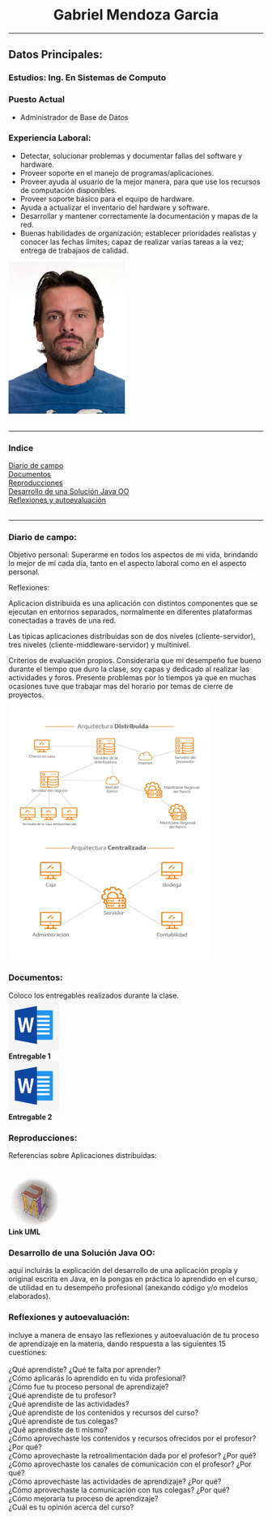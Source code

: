 <HTML>


<h1><center>Gabriel Mendoza Garcia</center></h1>
<hr>
<h2> Datos Principales: </h2>
<h3> Estudios: Ing. En Sistemas de Computo </h3>
<h3> Puesto Actual </h3>
<ul><li>Administrador de Base de Datos</li></ul> 
<h3> Experiencia Laboral: </h3>

<ul> 
<li>Detectar, solucionar problemas y documentar fallas del software y hardware.</li>
<li>Proveer soporte en el manejo de programas/aplicaciones.</li>
<li>Proveer ayuda al usuario de la mejor manera, para que use los recursos de computación disponibles.</li>
<li>Proveer soporte básico para el equipo de hardware.</li>
<li>Ayuda a actualizar el inventario del hardware y software.</li>
<li>Desarrollar y mantener correctamente la documentación y mapas de la red.</li>
<li>Buenas habilidades de organización; establecer prioridades realistas y conocer las fechas límites; capaz de realizar varias tareas a la vez; entrega de trabajaos de calidad.
</li> 
</ul> 

<img src="Foto1.jpg" alt="MiFoto" width="230" height="300">

<br>
<br>
<hr>
<h3> Indice </h3>
<A href="#Diario">Diario de campo</A>
<br><A href="#Documentos">Documentos</A>
<br><A href="#Reproducciones">Reproducciones</A>
<br><A href="#Desarrollo">Desarrollo de una Solución Java OO</A>
<br><A href="#Reflexiones">Reflexiones y autoevaluación</A>
<br>
<br>
<hr>


<A name="Diario"><h3> Diario de campo: </h3> </A>
Objetivo personal:
Superarme en todos los aspectos de mi vida, brindando lo mejor de mí cada día, 
tanto en el aspecto laboral como en el aspecto personal.

Reflexiones: 

Aplicacion distribuida es una aplicación con distintos componentes 
que se ejecutan en entornos separados, normalmente en diferentes plataformas 
conectadas a través de una red. 

Las típicas aplicaciones distribuidas son de dos niveles (cliente-servidor), 
tres niveles (cliente-middleware-servidor) y multinivel.

Criterios de evaluación propios. 
Consideraria que mi desempeño fue bueno durante 
el tiempo que duro la clase, soy capas y dedicado al realizar las actividades 
y foros. Presente problemas por lo tiempos ya que en muchas ocasiones tuve que 
trabajar mas del horario por temas de cierre de proyectos.


<img src="Pregunta1.jfif" alt="Apli Distr" width="400" height="500">



<A name="Documentos"><h3> Documentos: </h3> </A>

Coloco los entregables realizados durante la clase.
<br>
<a href="Entregable1.docx">
<img src="Word.png" alt="Apli Distr" width="100" height="100">
</a>
<br>
<b>Entregable 1</b>
<br>
<a href="Entregable2.doc">
<img src="Word.png" alt="Apli Distr" width="100" height="100">
</a>
<br>
<b>Entregable 2</b>



<A name="Reproducciones"><h3> Reproducciones:</h3> </A>

Referencias sobre Aplicaciones distribuidas:

<br>
<a href=http://heybd.blogspot.com/2011/03/que-es-uml.html>
<img src="uml.jpg" alt="Apli Distr" width="100" height="100">
</a>
<br>
<b>Link UML</b>
<br>


<A name="Desarrollo"><h3> Desarrollo de una Solución Java OO: </h3> </A>aquí incluirás la explicación del
desarrollo de una aplicación propia y original escrita en Java, en la pongas
en práctica lo aprendido en el curso, de utilidad en tu desempeño
profesional (anexando código y/o modelos elaborados).

<A name="Reflexiones"><h3> Reflexiones y autoevaluación:</h3> </A>incluye a manera de ensayo las reflexiones y
autoevaluación de tu proceso de aprendizaje en la materia, dando
respuesta a las siguientes 15 cuestiones:
<br>
<br> ¿Qué aprendiste? ¿Qué te falta por aprender?
<br> ¿Cómo aplicarás lo aprendido en tu vida profesional?
<br> ¿Cómo fue tu proceso personal de aprendizaje?
<br> ¿Qué aprendiste de tu profesor?
<br> ¿Qué aprendiste de las actividades?
<br> ¿Qué aprendiste de los contenidos y recursos del curso?
<br> ¿Qué aprendiste de tus colegas?
<br> ¿Qué aprendiste de ti mismo?
<br> ¿Cómo aprovechaste los contenidos y recursos ofrecidos por el profesor? ¿Por qué?
<br> ¿Cómo aprovechaste la retroalimentación dada por el profesor? ¿Por qué?
<br> ¿Cómo aprovechaste los canales de comunicación con el profesor? ¿Por qué?
<br> ¿Cómo aprovechaste las actividades de aprendizaje? ¿Por qué?
<br> ¿Cómo aprovechaste la comunicación con tus colegas? ¿Por qué?
<br> ¿Cómo mejoraría tu proceso de aprendizaje?
<br> ¿Cuál es tu opinión acerca del curso?


<br>




</HTML>
